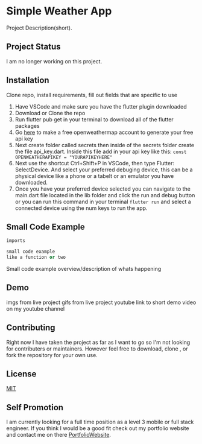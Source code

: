 # Simple Weather App

Project Description(short).

## Project Status

I am no longer working on this project.

## Installation

Clone repo, install requirements, fill out fields that are specific to use
1. Have VSCode and make sure you have the flutter plugin downloaded
2. Download or Clone the repo
3. Run flutter pub get in your terminal to download all of the flutter packages
4. Go [here](https://openweathermap.org/api) to make a free openweathermap account to generate your free api key
5. Next create folder called secrets then inside of the secrets folder create the file api_key.dart. Inside this file add in your api key like this: ``` const OPENWEATHERAPIKEY = "YOURAPIKEYHERE" ```
6. Next use the shortcut Ctrl+Shift+P in VSCode, then type Flutter: SelectDevice. And select your preferred debuging device, this can be a physical device like a phone or a tabelt or an emulator you have downloaded.
7. Once you have your preferred device selected you can navigate to the main.dart file located in the lib folder and click the run and debug button or you can run this command in your terminal ``` flutter run ``` and select a connected device using the num keys to run the app.

## Small Code Example 

```python
imports 

small code example 
like a function or two 
```
Small code example overview/description of whats happening

## Demo 

imgs from live project 
gifs from live project
youtube link to short demo video on my youtube channel

## Contributing

Right now I have taken the project as far as I want to go so I'm not looking for contributers or maintainers. However feel free to download, clone , or fork the repository for your own use.

## License

[MIT](https://choosealicense.com/licenses/mit/)

## Self Promotion
I am currently looking for a full time position as a level 3 mobile or full stack engineer. If you think I would be a good fit check out my portfolio website and contact me on there [PortfolioWebsite]().